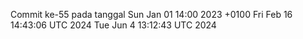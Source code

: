 Commit ke-55 pada tanggal Sun Jan 01 14:00 2023 +0100
Fri Feb 16 14:43:06 UTC 2024
Tue Jun  4 13:12:43 UTC 2024
